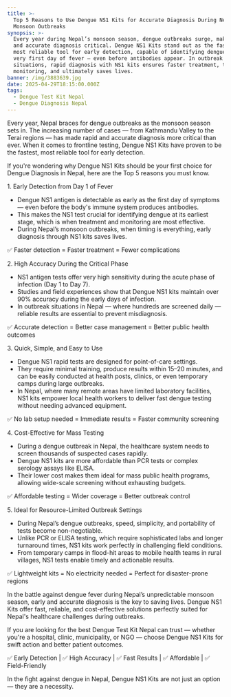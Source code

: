 ```yaml
---
title: >-
  Top 5 Reasons to Use Dengue NS1 Kits for Accurate Diagnosis During Nepal’s
  Monsoon Outbreaks
synopsis: >-
  Every year during Nepal’s monsoon season, dengue outbreaks surge, making early
  and accurate diagnosis critical. Dengue NS1 Kits stand out as the fastest and
  most reliable tool for early detection, capable of identifying dengue from the
  very first day of fever — even before antibodies appear. In outbreak
  situations, rapid diagnosis with NS1 kits ensures faster treatment, timely
  monitoring, and ultimately saves lives.
banner: /img/3883639.jpg
date: 2025-04-29T18:15:00.000Z
tags:
  - Dengue Test Kit Nepal
  - Dengue Diagnosis Nepal
---
```


Every year, Nepal braces for dengue outbreaks as the monsoon season sets in. The increasing number of cases — from Kathmandu Valley to the Terai regions — has made rapid and accurate diagnosis more critical than ever.
 When it comes to frontline testing, Dengue NS1 Kits have proven to be the fastest, most reliable tool for early detection.

If you're wondering why Dengue NS1 Kits should be your first choice for Dengue Diagnosis in Nepal, here are the Top 5 reasons you must know.

1\. Early Detection from Day 1 of Fever

* Dengue NS1 antigen is detectable as early as the first day of symptoms — even before the body's immune system produces antibodies.
* This makes the NS1 test crucial for identifying dengue at its earliest stage, which is when treatment and monitoring are most effective.
* During Nepal’s monsoon outbreaks, when timing is everything, early diagnosis through NS1 kits saves lives.

✅ Faster detection = Faster treatment = Fewer complications

2\. High Accuracy During the Critical Phase

* NS1 antigen tests offer very high sensitivity during the acute phase of infection (Day 1 to Day 7).
* Studies and field experiences show that Dengue NS1 kits maintain over 90% accuracy during the early days of infection.
* In outbreak situations in Nepal — where hundreds are screened daily — reliable results are essential to prevent misdiagnosis.

✅ Accurate detection = Better case management = Better public health outcomes

3\. Quick, Simple, and Easy to Use

* Dengue NS1 rapid tests are designed for point-of-care settings.
* They require minimal training, produce results within 15–20 minutes, and can be easily conducted at health posts, clinics, or even temporary camps during large outbreaks.
* In Nepal, where many remote areas have limited laboratory facilities, NS1 kits empower local health workers to deliver fast dengue testing without needing advanced equipment.

✅ No lab setup needed = Immediate results = Faster community screening

4\. Cost-Effective for Mass Testing

* During a dengue outbreak in Nepal, the healthcare system needs to screen thousands of suspected cases rapidly.
* Dengue NS1 kits are more affordable than PCR tests or complex serology assays like ELISA.
* Their lower cost makes them ideal for mass public health programs, allowing wide-scale screening without exhausting budgets.

✅ Affordable testing = Wider coverage = Better outbreak control

5\. Ideal for Resource-Limited Outbreak Settings

* During Nepal’s dengue outbreaks, speed, simplicity, and portability of tests become non-negotiable.
* Unlike PCR or ELISA testing, which require sophisticated labs and longer turnaround times, NS1 kits work perfectly in challenging field conditions.
* From temporary camps in flood-hit areas to mobile health teams in rural villages, NS1 tests enable timely and actionable results.

✅ Lightweight kits = No electricity needed = Perfect for disaster-prone regions

In the battle against dengue fever during Nepal’s unpredictable monsoon season, early and accurate diagnosis is the key to saving lives.
 Dengue NS1 Kits offer fast, reliable, and cost-effective solutions perfectly suited for Nepal's healthcare challenges during outbreaks.

If you are looking for the best Dengue Test Kit Nepal can trust — whether you're a hospital, clinic, municipality, or NGO — choose Dengue NS1 Kits for swift action and better patient outcomes.

✅ Early Detection | ✅ High Accuracy | ✅ Fast Results | ✅ Affordable | ✅ Field-Friendly

In the fight against dengue in Nepal, Dengue NS1 Kits are not just an option — they are a necessity.
